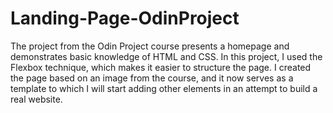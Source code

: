 # Landing-Page-OdinProject
The project from the Odin Project course presents a homepage and demonstrates basic knowledge of HTML and CSS. 
In this project, I used the Flexbox technique, which makes it easier to structure the page. 
I created the page based on an image from the course, and it now serves as a template to which I will start adding other elements in an attempt to build a real website.